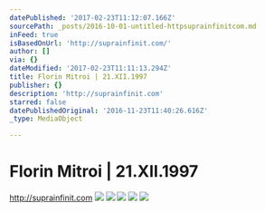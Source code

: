 ```yaml
---
datePublished: '2017-02-23T11:12:07.166Z'
sourcePath: _posts/2016-10-01-untitled-httpsuprainfinitcom.md
inFeed: true
isBasedOnUrl: 'http://suprainfinit.com/'
author: []
via: {}
dateModified: '2017-02-23T11:11:13.294Z'
title: Florin Mitroi | 21.XII.1997
publisher: {}
description: 'http://suprainfinit.com'
starred: false
datePublishedOriginal: '2016-11-23T11:40:26.616Z'
_type: MediaObject

---
```

# Florin Mitroi | 21.XII.1997

http://suprainfinit.com
![](https://s3-us-west-2.amazonaws.com/the-grid-img/p/dc7dda904dcdc269fedb270eacfa983869f66c9a.jpg)
![](https://s3-us-west-2.amazonaws.com/the-grid-img/p/38418ac843ca2e51fbcf415652769d11441aa9a9.jpg)
![](https://s3-us-west-2.amazonaws.com/the-grid-img/p/cbce8cca78b16b3029d4f55c1a242debb6f75276.jpg)
![](https://the-grid-user-content.s3-us-west-2.amazonaws.com/2a505a1a-9541-471a-b8d9-87a331c0a18e.jpg)
![](https://s3-us-west-2.amazonaws.com/the-grid-img/p/7988b03fea1472690385602c41f6037d2456ddfd.jpg)